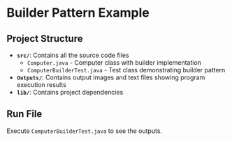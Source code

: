 # Builder Pattern Example

## Project Structure

- **`src/`**: Contains all the source code files
  - `Computer.java` - Computer class with builder implementation
  - `ComputerBuilderTest.java` - Test class demonstrating builder pattern
- **`Outputs/`**: Contains output images and text files showing program execution results
- **`lib/`**: Contains project dependencies

## Run File
Execute `ComputerBuilderTest.java` to see the outputs.
